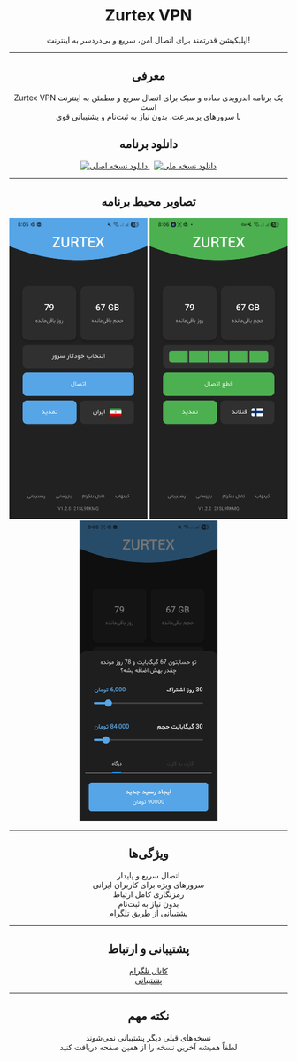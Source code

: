 <h1 align="center">Zurtex VPN</h1>

<p align="center">
  اپلیکیشن قدرتمند برای اتصال امن، سریع و بی‌دردسر به اینترنت!
</p>

---

<div align="center">

## معرفی

Zurtex VPN یک برنامه اندرویدی ساده و سبک برای اتصال سریع و مطمئن به اینترنت است  
با سرورهای پرسرعت، بدون نیاز به ثبت‌نام و پشتیبانی قوی

## دانلود برنامه

<p align="center">
  <a href="https://github.com/AH96HSQ/Zurtex-Releases/releases/download/v1.3.0/zurtexMainV1.3.0.apk">
    <img src="https://img.shields.io/badge/نسخه_اصلی-APK-56A6E7?style=for-the-badge&logo=android&logoColor=white" alt="دانلود نسخه اصلی" />
  </a>
  &nbsp; <!-- spacing -->
  <a href="https://github.com/AH96HSQ/Zurtex-Releases/releases/download/v1.3.0/zurtexMelliV1.1.0.apk">
    <img src="https://img.shields.io/badge/نسخه_ملی-APK-9700FF?style=for-the-badge&logo=android&logoColor=white" alt="دانلود نسخه ملی" />
  </a>
</p>



---

## تصاویر محیط برنامه

<p align="center">
  <img src="docs/ScreenShots/ScreenShot (1).jpg" width="250" />
  <img src="docs/ScreenShots/ScreenShot (2).jpg" width="250" />
  <img src="docs/ScreenShots/ScreenShot (3).jpg" width="250" />
</p>

---

## ویژگی‌ها

اتصال سریع و پایدار  
سرورهای ویژه برای کاربران ایرانی  
رمزنگاری کامل ارتباط  
بدون نیاز به ثبت‌نام  
پشتیبانی از طریق تلگرام

---

## پشتیبانی و ارتباط

[کانال تلگرام](https://t.me/ZurtexV2rayApp)  
[پشتیبانی](https://t.me/Zurtexapp)

---

## نکته مهم

نسخه‌های قبلی دیگر پشتیبانی نمی‌شوند  
لطفاً همیشه آخرین نسخه را از همین صفحه دریافت کنید

</div>
